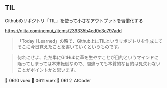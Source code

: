 ## TIL
Githubのリポジトリ「TIL」を使って小さなアウトプットを習慣化する

https://qiita.com/nemui_/items/239335b4ed0c3c797add

>「Today I Learned」の略で、Github上にTILというリポジトリを作成してそこに今日覚えたことを書いていくというものです。

>何れにせよ、ただ単にGitHubに草を生やすことが目的というマインドに陥ってしまっては本末転倒なので、間違っても本質的な目的は見失わないことがポイントかと思います。



:penguin: 0610 vuex
:penguin: 0611 vuex
:penguin: 061２ AtCoder
